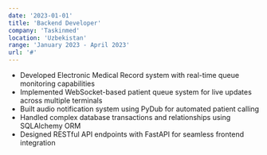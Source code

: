 ```yaml
---
date: '2023-01-01'
title: 'Backend Developer'
company: 'Taskinmed'
location: 'Uzbekistan'
range: 'January 2023 - April 2023'
url: '#'
---
```


- Developed Electronic Medical Record system with real-time queue monitoring capabilities
- Implemented WebSocket-based patient queue system for live updates across multiple terminals
- Built audio notification system using PyDub for automated patient calling
- Handled complex database transactions and relationships using SQLAlchemy ORM
- Designed RESTful API endpoints with FastAPI for seamless frontend integration
